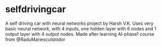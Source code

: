 # selfdrivingcar
A self driving car with neural networks project by Harsh V.K.
Uses very basic neural network, with 4 inputs, one hidden layer with 6 nodes and 1 output layer with 4 output nodes.
Made after learning AI-phase1 course from @RaduMariescuIstodor
